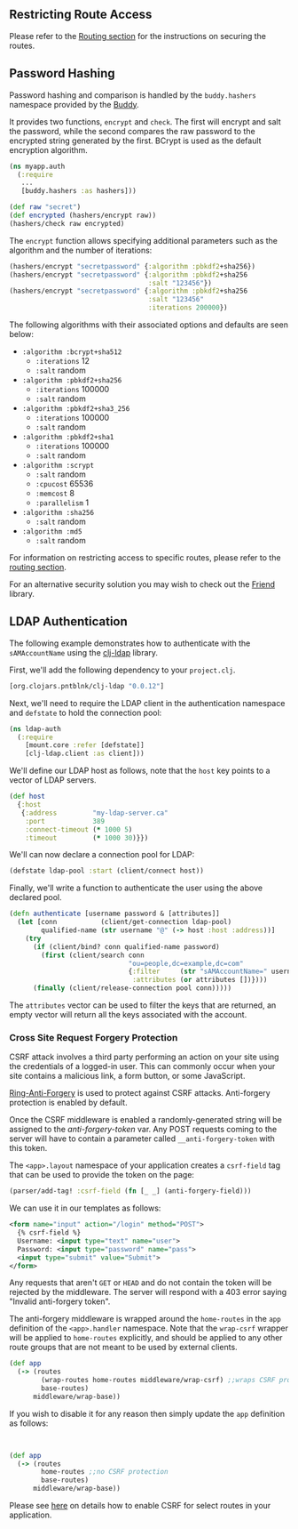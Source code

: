 ## Restricting Route Access

Please refer to the [Routing section](/docs/routes.md#restricting_access) for the instructions on securing the routes.

## Password Hashing

Password hashing and comparison is handled by the `buddy.hashers` namespace provided by the [Buddy](https://github.com/funcool/buddy).

It provides two functions, `encrypt` and `check`. The first will encrypt and salt the password,
while the second compares the raw password to the encrypted string generated by the first. BCrypt
is used as the default encryption algorithm.

```clojure
(ns myapp.auth
  (:require
   ...
   [buddy.hashers :as hashers]))

(def raw "secret")
(def encrypted (hashers/encrypt raw))
(hashers/check raw encrypted)
```

The `encrypt` function allows specifying additional parameters such as the algorithm and the number of iterations:

```clojure
(hashers/encrypt "secretpassword" {:algorithm :pbkdf2+sha256})
(hashers/encrypt "secretpassword" {:algorithm :pbkdf2+sha256
                                   :salt "123456"})
(hashers/encrypt "secretpassword" {:algorithm :pbkdf2+sha256
                                   :salt "123456"
                                   :iterations 200000})
```

The following algorithms with their associated options and defaults are seen below:

* `:algorithm :bcrypt+sha512`
  * `:iterations` 12
  * `:salt` random
* `:algorithm :pbkdf2+sha256`
  * `:iterations` 100000
  * `:salt` random
* `:algorithm :pbkdf2+sha3_256`
  * `:iterations` 100000
  * `:salt` random
* `:algorithm :pbkdf2+sha1`
  * `:iterations` 100000
  * `:salt` random
* `:algorithm :scrypt`
  * `:salt` random
  * `:cpucost` 65536
  * `:memcost` 8
  * `:parallelism` 1
* `:algorithm :sha256`
  * `:salt` random
* `:algorithm :md5`
  * `:salt` random


For information on restricting access to specific routes, please refer to the [routing section](/docs/routes.md#marking_routes_as_restricted).

For an alternative security solution you may wish to check out the [Friend](https://github.com/cemerick/friend) library.

## LDAP Authentication

The following example demonstrates how to authenticate with the `sAMAccountName` using the [clj-ldap](https://github.com/pauldorman/clj-ldap) library.

First, we'll add the following dependency to your `project.clj`.

```clojure
[org.clojars.pntblnk/clj-ldap "0.0.12"]
```

Next, we'll need to require the LDAP client in the authentication namespace and `defstate` to hold the connection pool:

```clojure
(ns ldap-auth
  (:require 
    [mount.core :refer [defstate]]
    [clj-ldap.client :as client]))
```

We'll define our LDAP host as follows, note that the `host` key points to a vector of LDAP servers.

```clojure
(def host
  {:host
   {:address         "my-ldap-server.ca"
    :port            389
    :connect-timeout (* 1000 5)
    :timeout         (* 1000 30)}})
```

We'll can now declare a connection pool for LDAP:

```clojure
(defstate ldap-pool :start (client/connect host))
```

Finally, we'll write a function to authenticate the user using the above declared pool.

```clojure
(defn authenticate [username password & [attributes]]
  (let [conn           (client/get-connection ldap-pool)
        qualified-name (str username "@" (-> host :host :address))]
    (try
      (if (client/bind? conn qualified-name password)
        (first (client/search conn
                              "ou=people,dc=example,dc=com"
                              {:filter     (str "sAMAccountName=" username)
                               :attributes (or attributes [])})))
      (finally (client/release-connection pool conn)))))
```

The `attributes` vector can be used to filter the keys that are returned, an empty vector will return all the keys associated with the account.

### Cross Site Request Forgery Protection

CSRF attack involves a third party performing an action on your site using the credentials of a logged-in user.
This can commonly occur when your site contains a malicious link, a form button, or some JavaScript.

[Ring-Anti-Forgery](https://github.com/ring-clojure/ring-anti-forgery) is used to protect against CSRF attacks. Anti-forgery protection is enabled by default.

Once the CSRF middleware is enabled a randomly-generated string will be assigned to the *anti-forgery-token* var.
Any POST requests coming to the server will have to contain a parameter called `__anti-forgery-token` with
this token.

The `<app>.layout` namespace of your application creates a `csrf-field` tag that can be used to provide the token on the page:

```clojure
(parser/add-tag! :csrf-field (fn [_ _] (anti-forgery-field)))
```

We can use it in our templates as follows:

```xml
<form name="input" action="/login" method="POST">
  {% csrf-field %}
  Username: <input type="text" name="user">
  Password: <input type="password" name="pass">
  <input type="submit" value="Submit">
</form>
```

Any requests that aren't `GET` or `HEAD` and do not contain the token will be rejected by the middleware. The server will
respond with a 403 error saying "Invalid anti-forgery token".

The anti-forgery middleware is wrapped around the `home-routes` in the `app` definition of the `<app>.handler` namespace.
Note that the `wrap-csrf` wrapper will be applied to `home-routes` explicitly, and should be applied to any other route
groups that are not meant to be used by external clients.

```clojure
(def app
  (-> (routes
        (wrap-routes home-routes middleware/wrap-csrf) ;;wraps CSRF protection
        base-routes)
      middleware/wrap-base))
```
If you wish to disable it for any reason then simply update the `app` definition as follows:

```clojure

      
(def app
  (-> (routes
        home-routes ;;no CSRF protection
        base-routes)
      middleware/wrap-base))
```

Please see [here](/docs/services.md#csrf) on details how to enable CSRF for select routes in your application.

